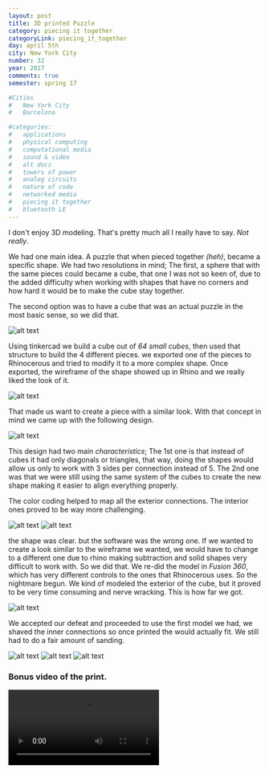 ```yaml
---
layout: post
title: 3D printed Puzzle
category: piecing it together
categoryLink: piecing_it_together
day: april 5th
city: New York City
number: 32
year: 2017
comments: true
semester: spring 17

#Cities
#	New York City
#	Barcelona

#categories:
#	applications
#	physical computing 
#	computational media 
#	sound & video 
#	alt docs
#	towers of power 
#	analog circuits 
#	nature of code
#	networked media
#	piecing it together
#	bluetooth LE
---
```


I don't enjoy 3D modeling. That's pretty much all I really have to say. *Not really*.

We had one main idea. A puzzle that when pieced together *(heh)*, became a specific shape. We had two resolutions in mind; The first, a sphere that with the same pieces could became a cube, that one I was not so keen of, due to the added difficulty when working with shapes that have no corners and how hard it would be to make the cube stay together.

The second option was to have a cube that was an actual puzzle in the most basic sense, so we did that.

![alt text](/img/thumnailsBlog/32_2.png)

Using tinkercad we build a cube out of *64 small cubes*, then used that structure to build the 4 different pieces. we exported one of the pieces to Rhinocerous and tried to modify it to a more complex shape. Once exported, the wireframe of the shape showed up in Rhino and we really liked the look of it.

![alt text](/img/thumnailsBlog/32_10.png)

That made us want to create a piece with a similar look. With that concept in mind we came up with the following design.

![alt text](/img/thumnailsBlog/32_9.png)

This design had two main *characteristics*; The 1st one is that instead of cubes it had only diagonals or triangles, that way, doing the shapes would allow us only to work with 3 sides per connection instead of 5. The 2nd one was that we were still using the same system of the cubes to create the new shape making it easier to align everything properly.

The color coding helped to map all the exterior connections. The interior ones proved to be way more challenging.

![alt text](/img/thumnailsBlog/32_3.png)
![alt text](/img/thumnailsBlog/32_4.png)

the shape was clear. but the software was the wrong one. If we wanted to create a look similar to the wireframe we wanted, we would have to change to a different one due to rhino making subtraction and solid shapes very difficult to work with. So we did that. We re-did the model in *Fusion 360*, which has very different controls to the ones that Rhinocerous uses. So the nightmare begun. We kind of modeled the exterior of the cube, but it proved to be very time consuming and nerve wracking. This is how far we got.

![alt text](/img/thumnailsBlog/32_5.png)

We accepted our defeat and proceeded to use the first model we had, we shaved the inner connections so once printed the would actually fit. We still had to do a fair amount of sanding.



![alt text](/img/thumnailsBlog/32_6.png)
![alt text](/img/thumnailsBlog/32_7.png)
![alt text](/img/thumnailsBlog/32_8.png)

### Bonus video of the print.

<video class="v_512" controls="false" autoplay="autoplay">
<source src="https://graupuche.info/video/32_7.mov" type="video/mp4" />
</video> 
